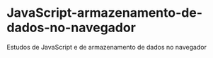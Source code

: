 # JavaScript-armazenamento-de-dados-no-navegador
 Estudos de JavaScript e de armazenamento de dados no navegador
